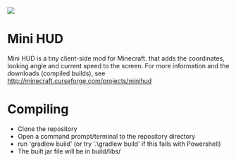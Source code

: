 [![](https://jitpack.io/v/sakura-ryoko/minihud.svg)](https://jitpack.io/#sakura-ryoko/minihud)

Mini HUD
==============
Mini HUD is a tiny client-side mod for Minecraft. that adds the coordinates, looking angle and current speed to the screen.
For more information and the downloads (compiled builds), see http://minecraft.curseforge.com/projects/minihud

Compiling
=========
* Clone the repository
* Open a command prompt/terminal to the repository directory
* run 'gradlew build' (or try '.\gradlew build' if this fails with Powershell)
* The built jar file will be in build/libs/
